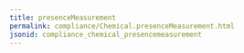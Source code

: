 ```yaml
---
title: presenceMeasurement
permalink: compliance/Chemical.presenceMeasurement.html
jsonid: compliance_chemical_presencemeasurement
---
```

